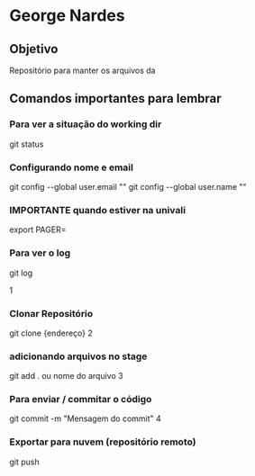 # George Nardes

## Objetivo
Repositório para manter os arquivos da

## Comandos importantes para lembrar

### Para ver a situação do working dir
git status

### Configurando nome e email
git config --global user.email ""
git config --global user.name ""

### IMPORTANTE quando estiver na univali
export PAGER=

### Para ver o log
git log

1
### Clonar Repositório
git clone {endereço}
2
### adicionando arquivos no stage
git add . ou nome do arquivo
3
### Para enviar / commitar o código
git commit -m "Mensagem do commit"
4
### Exportar para nuvem (repositório remoto)
git push
